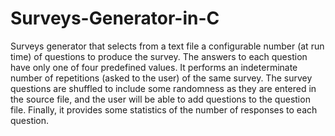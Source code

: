 # Surveys-Generator-in-C

Surveys generator that selects from a text file a configurable number (at run time) of questions to produce the survey.
The answers to each question have only one of four predefined values.
It performs an indeterminate number of repetitions (asked to the user) of the same survey.
The survey questions are shuffled to include some randomness as they are entered in the source file, and the user will be able to add questions to the question file.
Finally, it provides some statistics of the number of responses to each question.
